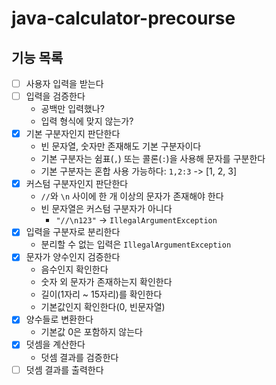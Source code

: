 # java-calculator-precourse
## 기능 목록
- [ ] 사용자 입력을 받는다
- [ ] 입력을 검증한다
  - 공백만 입력했나?
  - 입력 형식에 맞지 않는가?
- [x] 기본 구분자인지 판단한다
  - 빈 문자열, 숫자만 존재해도 기본 구분자이다 
  - 기본 구분자는 쉼표(`,`) 또는 콜론(`:`)을 사용해 문자를 구분한다
  - 기본 구분자는 혼합 사용 가능하다: `1,2:3` -> [1, 2, 3]
- [x] 커스텀 구분자인지 판단한다
  - `//`와 `\n` 사이에 한 개 이상의 문자가 존재해야 한다
  - 빈 문자열은 커스텀 구분자가 아니다
    - `"//\n123"` -> `IllegalArgumentException`
- [x] 입력을 구분자로 분리한다
  - 분리할 수 없는 입력은 `IllegalArgumentException`
- [x] 문자가 양수인지 검증한다
  - 음수인지 확인한다
  - 숫자 외 문자가 존재하는지 확인한다
  - 길이(1자리 ~ 15자리)를 확인한다
  - 기본값인지 확인한다(0, 빈문자열)
- [x] 양수들로 변환한다
  - 기본값 0은 포함하지 않는다
- [x] 덧셈을 계산한다
  - 덧셈 결과를 검증한다
- [ ] 덧셈 결과를 출력한다
